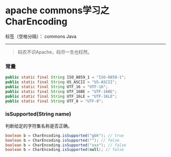 # apache commons学习之CharEncoding

标签（空格分隔）： commons Java

---

> 码农不识Apache，码尽一生也枉然。

### 常量

```java
public static final String ISO_8859_1 = "ISO-8859-1";
public static final String US_ASCII = "US-ASCII";
public static final String UTF_16 = "UTF-16";
public static final String UTF_16BE = "UTF-16BE";
public static final String UTF_16LE = "UTF-16LE";
public static final String UTF_8 = "UTF-8";
```

### isSupported(String name)

判断给定的字符集名称是否正确。

```java
boolean b = CharEncoding.isSupported("gbk"); // true
boolean b = CharEncoding.isSupported(""); // false
boolean b = CharEncoding.isSupported("xxx"); // false
boolean b = CharEncoding.isSupported(null); // false
```